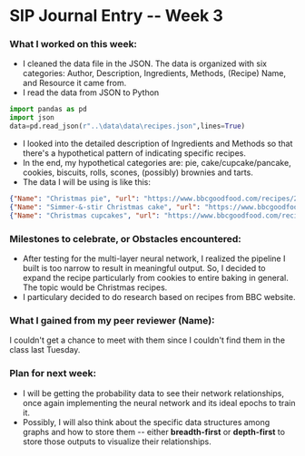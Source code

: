 # SIP Journal Entry  -- Week 3

### What I worked on this week:
- I cleaned the data file in the JSON. The data is organized with six categories: Author, Description, Ingredients, Methods, (Recipe) Name, and Resource it came from. 
- I read the data from JSON to Python
```python
import pandas as pd
import json
data=pd.read_json(r"..\data\data\recipes.json",lines=True)
```
- I looked into the detailed description of Ingredients and Methods so that there's a hypothetical pattern of indicating specific recipes.
- In the end, my hypothetical categories are: pie, cake/cupcake/pancake, cookies, biscuits, rolls, scones, (possibly) brownies and tarts.
- The data I will be using is like this:
```json
{"Name": "Christmas pie", "url": "https://www.bbcgoodfood.com/recipes/2793/christmas-pie", "Description": "Combine a few key Christmas flavours here to make a pie that both children and adults will adore", "Author": "Mary Cadogan", "Ingredients": ["2 tbsp olive oil", "knob butter", "1 onion, finely chopped", "500g sausagemeat or skinned sausages", "grated zest of 1 lemon", "100g fresh white breadcrumbs", "85g ready-to-eat dried apricots, chopped", "50g chestnut, canned or vacuum-packed, chopped", "2 tsp chopped fresh or 1tsp dried thyme", "100g cranberries, fresh or frozen", "500g boneless, skinless chicken breasts", "500g pack ready-made shortcrust pastry", "beaten egg, to glaze"], "Method": ["Heat oven to 190C/fan 170C/gas 5. Heat 1 tbsp oil and the butter in a frying pan, then add the onion and fry for 5 mins until softened. Cool slightly. Tip the sausagemeat, lemon zest, breadcrumbs, apricots, chestnuts and thyme into a bowl. Add the onion and cranberries, and mix everything together with your hands, adding plenty of pepper and a little salt.", "Cut each chicken breast into three fillets lengthwise and season all over with salt and pepper. Heat the remaining oil in the frying pan, and fry the chicken fillets quickly until browned, about 6-8 mins.", "Roll out two-thirds of the pastry to line a 20-23cm springform or deep loose-based tart tin. Press in half the sausage mix and spread to level. Then add the chicken pieces in one layer and cover with the rest of the sausage. Press down lightly.", "Roll out the remaining pastry. Brush the edges of the pastry with beaten egg and cover with the pastry lid. Pinch the edges to seal, then trim. Brush the top of the pie with egg, then roll out the trimmings to make holly leaf shapes and berries. Decorate the pie and brush again with egg.", "Set the tin on a baking sheet and bake for 50-60 mins, then cool in the tin for 15 mins. Remove and leave to cool completely. Serve with a winter salad and pickles."]}
{"Name": "Simmer-&-stir Christmas cake", "url": "https://www.bbcgoodfood.com/recipes/1160/simmerandstir-christmas-cake", "Description": "An easy-to-make alternative to traditional Christmas cakes which requires no beating", "Author": "Mary Cadogan", "Ingredients": ["175g butter, chopped", "200g dark muscovado sugar", "750g luxury mixed dried fruit (one that includes mixed peel and glac\u00e9 cherries)", "finely grated zest and juice of 1 orange", "finely grated zest of 1 lemon", "100ml/3\u00bd fl oz cherry brandy or brandy plus 4tbsp more", "85g macadamia nut", "3 large eggs, lightly beaten", "85g ground almond", "200g plain flour", "\u00bd tsp baking powder", "1 tsp ground mixed spice", "1 tsp ground cinnamon", "\u00bc tsp ground allspice"], "Method": ["Put the butter, sugar, fruit, zests, juice and 100ml/3\u00bdfl oz brandy in a large pan. Bring slowly to the boil, stirring until the butter has melted. Reduce the heat and bubble for 10 minutes, stirring occasionally.", "Remove the pan from the heat and leave to cool for 30 minutes.", "Meanwhile, preheat the oven to 150C/gas 2/ fan 130C and line a 20cm round cake tin. Toast the nuts in a dry frying pan, tossing them until evenly browned, or in the oven for 8-10 minutes - keep an eye on them as they burn easily. When they are cool, chop roughly. Stir the eggs, nuts and ground almonds into the fruit mixture and mix well. Sift the flour, baking powder and spices into the pan. Stir in gently, until there are no traces of flour left.", "Spoon the mixture into the tin and smooth it down evenly - you will find this is easiest with the back of a metal spoon which has been dipped into boiling water.", "Bake for 45 minutes, then turn down the heat to 140C/gas 1/ fan120C and cook for a further 1-1\u00bc hours (about a further 1\u00be hours if you have a gas oven) until the cake is dark golden in appearance and firm to the touch. Cover the top of the cake with foil if it starts to darken too much. To check the cake is done, insert a fine skewer into the centre - if it comes out clean, the cake is cooked.", "Make holes all over the warm cake with a fine skewer and spoon the extra 4tbsp brandy over the holes until it has all soaked in. Leave the cake to cool in the tin. When it's cold, remove it from the tin, peel off the lining paper, then wrap first in baking parchment and then in foil. The cake will keep in a cupboard for up to three months or you can freeze it for six months."]}
{"Name": "Christmas cupcakes", "url": "https://www.bbcgoodfood.com/recipes/72622/christmas-cupcakes", "Description": "These beautiful and classy little cakes make lovely gifts, and kids will enjoy decorating them too", "Author": "Sara Buenfeld", "Ingredients": ["200g dark muscovado sugar", "175g butter, chopped", "700g luxury mixed dried fruit", "50g glac\u00e9 cherries", "2 tsp grated fresh root ginger", "zest and juice 1 orange", "100ml dark rum, brandy or orange juice", "85g/3oz pecannuts, roughly chopped", "3 large eggs, beaten", "85g ground almond", "200g plain flour", "\u00bd tsp baking powder", "1 tsp mixed spice", "1 tsp cinnamon", "400g pack ready-rolled marzipan(we used Dr Oetker)", "4 tbsp warm apricotjam or shredless marmalade", "500g pack fondant icingsugar", "icing sugar, for dusting", "6 gold and 6 silver muffincases", "6 gold and 6 silver sugared almonds", "snowflake sprinkles"], "Method": ["Tip the sugar, butter, dried fruit, whole cherries, ginger, orange zest and juice into a large pan. Pour over the rum, brandy or juice, then put on the heat and slowly bring to the boil, stirring frequently to melt the butter. Reduce the heat and bubble gently, uncovered for 10 mins, stirring every now and again to make sure the mixture doesn\u2019t catch on the bottom of the pan. Set aside for 30 mins to cool.", "Stir the nuts, eggs and ground almonds into the fruit, then sift in the flour, baking powder and spices. Stir everything together gently but thoroughly. Your batter is ready.", "Heat oven to 150C/130C fan/gas 2. Scoop the cake mix into 12 deep muffin cases (an ice-cream scoop works well), then level tops with a spoon dipped in hot water. Bake for 35-45 mins until golden and just firm to touch. A skewer inserted should come out clean. Cool on a wire rack.", "Unravel the marzipan onto a work surface lightly dusted with icing sugar. Stamp out 12 rounds, 6cm across. Brush the cake tops with apricot jam, top with a marzipan round and press down lightly.", "Make up the fondant icing to a spreading consistency, then swirl on top of each cupcake. Decorate with sugared almonds and snowflakes, then leave to set. Will keep in a tin for 3 weeks."]}
```


### Milestones to celebrate, or Obstacles encountered:

- After testing for the multi-layer neural network, I realized the pipeline I built is too narrow to result in meaningful output.
So, I decided to expand the recipe particularly from cookies to entire baking in general. The topic would be Christmas recipes.
- I particulary decided to do research based on recipes from BBC website. 

### What I gained from my peer reviewer (Name):
I couldn't get a chance to meet with them since I couldn't find them in the class last Tuesday. 


### Plan for next week:
- I will be getting the probability data to see their network relationships, once again implementing the neural network and its ideal epochs to train it. 
- Possibly, I will also think about the specific data structures among graphs and how to store them -- either **breadth-first** or **depth-first** to store those outputs to visualize their relationships. 
